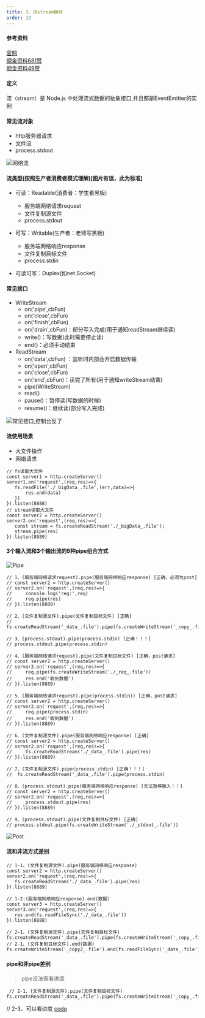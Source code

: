 ```yaml
---
title: 3、流stream模块
order: 13
---
```

#### 参考资料
[官网](https://nodejs.org/dist/latest-v14.x/docs/api/stream.html)  
[掘金资料681赞](https://juejin.cn/post/6844903891083984910)  
[掘金资料49赞](https://juejin.cn/post/6934987500540657701)
#### 定义
流（stream）是 Node.js 中处理流式数据的抽象接口,并且都是EventEmitter的实例  
#### 常见流对象
+ http服务器请求
+ 文件流
+ process.stdout  

![网络流](https://robin2017.github.io/node-notes/images/net_stream.jpg)   


#### 流类型(按照生产者消费者模式理解)[图片有误，此为标准]
+ 可读：Readable(消费者：学生看黑板)
    + 服务端网络请求request
    + 文件复制源文件
    + process.stdout
+ 可写：Writable(生产者：老师写黑板)
    + 服务端网络响应response
    + 文件复制目标文件
    + process.stdin

+ 可读可写：Duplex(如net.Socket)

#### 常见接口
+ WriteStream
    + on('pipe',cbFun)
    + on('close',cbFun)
    + on('finish',cbFun)
    + on('drain',cbFun)：部分写入完成(用于通知readStream继续读)
    + write()：写数据(此时需要停止读)
    + end()：必须手动结束
+ ReadStream
    + on('data',cbFun) ：监听时内部会开启数据传输
    + on('open',cbFun)
    + on('close',cbFun)
    + on('end',cbFun)：读完了所有(用于通知writeStream结束)
    + pipe(WriteStream)
    + read()
    + pause()：暂停读(写数据的时候)
    + resume()：继续读(部分写入完成)


![常见接口,控制台反了](https://robin2017.github.io/node-notes/images/all_stream.jpg)
 #### 流使用场景
 + 大文件操作
 + 网络请求

 ```
// fs读取大文件
const server1 = http.createServer()
server1.on('request',(req,res)=>{
    fs.readFile('./_bigData_.file',(err,data)=>{
        res.end(data)
    })
}).listen(8888)
// stream读取大文件
const server2 = http.createServer()
server2.on('request',(req,res)=>{
    const stream = fs.createReadStream('./_bigData_.file');
    stream.pipe(res)
}).listen(8889)
 ```

 #### 3个输入流和3个输出流的9种pipe组合方式
 ![Pipe](https://robin2017.github.io/node-notes/images/pipe_stream.png)
 
 ```
 // 1、(服务端网络请求request).pipe(服务端网络响应response) [正确，必须为post]
// const server2 = http.createServer()
// server2.on('request',(req,res)=>{
//     console.log('req:',req)
//     req.pipe(res)
// }).listen(8889)

// 2、(文件复制源文件).pipe(文件复制目标文件) [正确]
// fs.createReadStream('_data_.file').pipe(fs.createWriteStream('_copy_.file'))

// 3、(process.stdout).pipe(process.stdin) [正确！！！]
// process.stdout.pipe(process.stdin)

// 4、(服务端网络请求request).pipe(文件复制目标文件) [正确，post请求]
// const server2 = http.createServer()
// server2.on('request',(req,res)=>{
//     req.pipe(fs.createWriteStream('./_req_.file'))
//     res.end('收到数据')
// }).listen(8889)

// 5、(服务端网络请求request).pipe(process.stdin)) [正确，post请求]
// const server2 = http.createServer()
// server2.on('request',(req,res)=>{
//     req.pipe(process.stdin)
//     res.end('收到数据')
// }).listen(8889)

// 6、(文件复制源文件).pipe(服务端网络响应response) [正确]
// const server2 = http.createServer()
// server2.on('request',(req,res)=>{
//     fs.createReadStream('./_data_.file').pipe(res)
// }).listen(8889)

// 7、(文件复制源文件).pipe(process.stdin) [正确！！！]
//  fs.createReadStream('_data_.file').pipe(process.stdin)

// 8、(process.stdout).pipe(服务端网络响应response) [无法暂停输入！！]
// const server2 = http.createServer()
// server2.on('request',(req,res)=>{
//     process.stdout.pipe(res)
// }).listen(8889)

// 9、(process.stdout).pipe(文件复制目标文件) [正确]
// process.stdout.pipe(fs.createWriteStream('./_stdout_.file'))

 ```
 ![Post](https://robin2017.github.io/node-notes/images/post_stream.jpg)


 #### 流和非流方式差别
 ```
 // 1-1、(文件复制源文件).pipe(服务端网络响应response)  
const server2 = http.createServer()
server2.on('request',(req,res)=>{
    fs.createReadStream('./_data_.file').pipe(res)
}).listen(8889)

// 1-2:(服务端网络响应response).end(数据)
const server3 = http.createServer()
server3.on('request',(req,res)=>{
    res.end(fs.readFileSync('./_data_.file'))
}).listen(8888)

// 2-1、(文件复制源文件).pipe(文件复制目标文件) 
fs.createReadStream('_data_.file').pipe(fs.createWriteStream('_copy_.file'))
// 2-1、(文件复制目标文件).end(数据) 
fs.createWriteStream('_copy2_.file').end(fs.readFileSync('_data_.file'))
 ```
 #### pipe和非pipe差别
 > pipe没法查看进度
```
 // 2-1、(文件复制源文件).pipe(文件复制目标文件) 
fs.createReadStream('_data_.file').pipe(fs.createWriteStream('_copy_.file'))
```
// 2-3、可以看进度
[code](https://github.com/robin2017/node-notes/blob/main/src/stream/read_progress.js)
 
